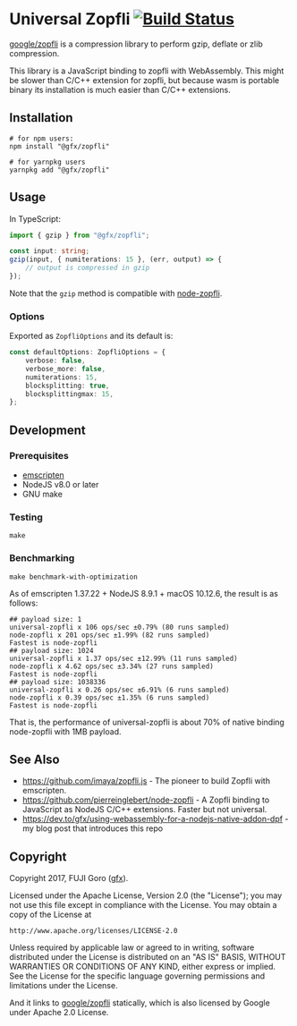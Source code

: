 # Universal Zopfli [![Build Status](https://travis-ci.org/gfx/universal-zopfli-js.svg?branch=master)](https://travis-ci.org/gfx/universal-zopfli-js)

[google/zopfli](https://github.com/google/zopfli) is a compression library to perform
gzip, deflate or zlib compression.

This library is a JavaScript binding to zopfli with WebAssembly. This might be slower than C/C++ extension for zopfli, but because wasm is portable binary its installation is much easier than C/C++ extensions.

## Installation

```shell-session
# for npm users:
npm install "@gfx/zopfli"

# for yarnpkg users
yarnpkg add "@gfx/zopfli"
```

## Usage

In TypeScript:

```typescript
import { gzip } from "@gfx/zopfli";

const input: string;
gzip(input, { numiterations: 15 }, (err, output) => {
    // output is compressed in gzip
});
```

Note that the `gzip` method is compatible with [node-zopfli](https://github.com/pierreinglebert/node-zopfli).

### Options

Exported as `ZopfliOptions` and its default is:

```typescript
const defaultOptions: ZopfliOptions = {
    verbose: false,
    verbose_more: false,
    numiterations: 15,
    blocksplitting: true,
    blocksplittingmax: 15,
};
```

## Development

### Prerequisites

* [emscripten](https://github.com/kripken/emscripten)
* NodeJS v8.0 or later
* GNU make

### Testing

```shell-session
make
```

### Benchmarking

```shell-session
make benchmark-with-optimization
```

As of emscripten 1.37.22 + NodeJS 8.9.1 + macOS 10.12.6, the result is as follows:

```
## payload size: 1
universal-zopfli x 106 ops/sec ±0.79% (80 runs sampled)
node-zopfli x 201 ops/sec ±1.99% (82 runs sampled)
Fastest is node-zopfli
## payload size: 1024
universal-zopfli x 1.37 ops/sec ±12.99% (11 runs sampled)
node-zopfli x 4.62 ops/sec ±3.34% (27 runs sampled)
Fastest is node-zopfli
## payload size: 1038336
universal-zopfli x 0.26 ops/sec ±6.91% (6 runs sampled)
node-zopfli x 0.39 ops/sec ±1.35% (6 runs sampled)
Fastest is node-zopfli
```

That is, the performance of universal-zopfli is about 70% of native binding node-zopfli with 1MB payload.

## See Also

* https://github.com/imaya/zopfli.js - The pioneer to build Zopfli with emscripten.
* https://github.com/pierreinglebert/node-zopfli - A Zopfli binding to JavaScript as NodeJS C/C++ extensions. Faster but not universal.
* https://dev.to/gfx/using-webassembly-for-a-nodejs-native-addon-dpf - my blog post that introduces this repo

## Copyright

Copyright 2017, FUJI Goro ([gfx](https://github.com/gfx)).

Licensed under the Apache License, Version 2.0 (the "License");
you may not use this file except in compliance with the License.
You may obtain a copy of the License at

    http://www.apache.org/licenses/LICENSE-2.0

Unless required by applicable law or agreed to in writing, software
distributed under the License is distributed on an "AS IS" BASIS,
WITHOUT WARRANTIES OR CONDITIONS OF ANY KIND, either express or implied.
See the License for the specific language governing permissions and
limitations under the License.

And it links to [google/zopfli](https://github.com/google/zopfli) statically,
which is also licensed by Google under Apache 2.0 License.
